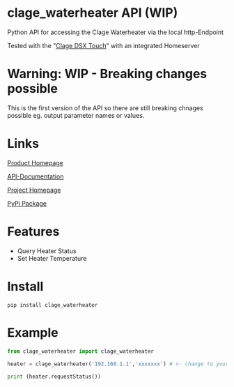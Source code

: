 # clage_waterheater API (WIP)
Python API for accessing the Clage Waterheater via the local http-Endpoint

Tested with the "[Clage DSX Touch](https://www.clage.de/de/produkte/e-komfortdurchlauferhitzer/DSX-Touch)" with an integrated Homeserver

# Warning: WIP - Breaking changes possible
This is the first version of the API so there are still breaking chnages possible eg. output parameter names or values.

# Links
[Product Homepage](https://www.clage.de/de/produkte/e-komfortdurchlauferhitzer/DSX-Touch)

[API-Documentation](ttps://app.swaggerhub.com/apis/klacol/ClageHomeServer/1.0.0) 

[Project Homepage](https://github.com/klacol/clage_waterheater)

[PyPi Package](https://pypi.org/project/clage_waterheater/)

# Features
- Query Heater Status
- Set Heater Temperature

# Install

```
pip install clage_waterheater
```

# Example

```python
from clage_waterheater import clage_waterheater

heater = clage_waterheater('192.168.1.1','xxxxxxx') # <- change to your charger IP and your homeserver id
 
print (heater.requestStatus())
```

